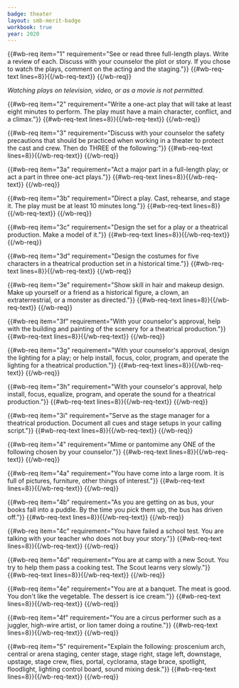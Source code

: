 ```yaml
---
badge: theater
layout: smb-merit-badge
workbook: true
year: 2020
---
```



{{#wb-req item="1" requirement="See or read three full-length plays. Write a review of each. Discuss with your counselor the plot or story. If you chose to watch the plays, comment on the acting and the staging."}}
{{#wb-req-text lines=8}}{{/wb-req-text}}
{{/wb-req}}

*Watching plays on television, video, or as a movie is not permitted.*

{{#wb-req item="2" requirement="Write a one-act play that will take at least eight minutes to perform. The play must have a main character, conflict, and a climax."}}
{{#wb-req-text lines=8}}{{/wb-req-text}}
{{/wb-req}}

{{#wb-req item="3" requirement="Discuss with your counselor the safety precautions that should be practiced when working in a theater to protect the cast and crew. Then do THREE of the following:"}}
{{#wb-req-text lines=8}}{{/wb-req-text}}
{{/wb-req}}

{{#wb-req item="3a" requirement="Act a major part in a full-length play; or act a part in three one-act plays."}}
{{#wb-req-text lines=8}}{{/wb-req-text}}
{{/wb-req}}

{{#wb-req item="3b" requirement="Direct a play. Cast, rehearse, and stage it. The play must be at least 10 minutes long."}}
{{#wb-req-text lines=8}}{{/wb-req-text}}
{{/wb-req}}

{{#wb-req item="3c" requirement="Design the set for a play or a theatrical production. Make a model of it."}}
{{#wb-req-text lines=8}}{{/wb-req-text}}
{{/wb-req}}

{{#wb-req item="3d" requirement="Design the costumes for five characters in a theatrical production set in a historical time."}}
{{#wb-req-text lines=8}}{{/wb-req-text}}
{{/wb-req}}

{{#wb-req item="3e" requirement="Show skill in hair and makeup design. Make up yourself or a friend as a historical figure, a clown, an extraterrestrial, or a monster as directed."}}
{{#wb-req-text lines=8}}{{/wb-req-text}}
{{/wb-req}}

{{#wb-req item="3f" requirement="With your counselor's approval, help with the building and painting of the scenery for a theatrical production."}}
{{#wb-req-text lines=8}}{{/wb-req-text}}
{{/wb-req}}

{{#wb-req item="3g" requirement="With your counselor's approval, design the lighting for a play; or help install, focus, color, program, and operate the lighting for a theatrical production."}}
{{#wb-req-text lines=8}}{{/wb-req-text}}
{{/wb-req}}

{{#wb-req item="3h" requirement="With your counselor's approval, help install, focus, equalize, program, and operate the sound for a theatrical production."}}
{{#wb-req-text lines=8}}{{/wb-req-text}}
{{/wb-req}}

{{#wb-req item="3i" requirement="Serve as the stage manager for a theatrical production. Document all cues and stage setups in your calling script."}}
{{#wb-req-text lines=8}}{{/wb-req-text}}
{{/wb-req}}

{{#wb-req item="4" requirement="Mime or pantomime any ONE of the following chosen by your counselor."}}
{{#wb-req-text lines=8}}{{/wb-req-text}}
{{/wb-req}}

{{#wb-req item="4a" requirement="You have come into a large room. It is full of pictures, furniture, other things of interest."}}
{{#wb-req-text lines=8}}{{/wb-req-text}}
{{/wb-req}}

{{#wb-req item="4b" requirement="As you are getting on as bus, your books fall into a puddle. By the time you pick them up, the bus has driven off."}}
{{#wb-req-text lines=8}}{{/wb-req-text}}
{{/wb-req}}

{{#wb-req item="4c" requirement="You have failed a school test. You are talking with your teacher who does not buy your story."}}
{{#wb-req-text lines=8}}{{/wb-req-text}}
{{/wb-req}}

{{#wb-req item="4d" requirement="You are at camp with a new Scout. You try to help them pass a cooking test. The Scout learns very slowly."}}
{{#wb-req-text lines=8}}{{/wb-req-text}}
{{/wb-req}}

{{#wb-req item="4e" requirement="You are at a banquet. The meat is good. You don't like the vegetable. The dessert is ice cream."}}
{{#wb-req-text lines=8}}{{/wb-req-text}}
{{/wb-req}}

{{#wb-req item="4f" requirement="You are a circus performer such as a juggler, high-wire artist, or lion tamer doing a routine."}}
{{#wb-req-text lines=8}}{{/wb-req-text}}
{{/wb-req}}

{{#wb-req item="5" requirement="Explain the following: proscenium arch, central or arena staging, center stage, stage right, stage left, downstage, upstage, stage crew, flies, portal, cyclorama, stage brace, spotlight, floodlight, lighting control board, sound mixing desk."}}
{{#wb-req-text lines=8}}{{/wb-req-text}}
{{/wb-req}}
